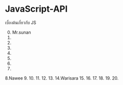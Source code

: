 # JavaScript-API
เบื่องต้นเกี่ยวกับ JS

0. Mr.sunan
1.
2.
3.
4.
5.
6.
7.
8.Nawee
9.
10.
11.
12.
13.
14.Warisara
15.
16.
17.
18.
19.
20.

